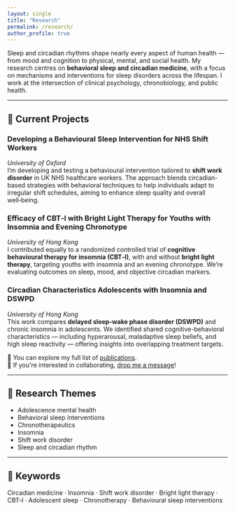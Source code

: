 ```yaml
---
layout: single
title: "Research"
permalink: /research/
author_profile: true
---
```

Sleep and circadian rhythms shape nearly every aspect of human health — from mood and cognition to physical, mental, and social health.
My research centres on **behavioral sleep and circadian medicine**, with a focus on mechanisms and interventions for sleep disorders across the lifespan. I work at the intersection of clinical psychology, chronobiology, and public health.

---
## 🔬 Current Projects

<div class="research-grid">

<div>
<h3>Developing a Behavioural Sleep Intervention for NHS Shift Workers</h3>
<em>University of Oxford</em><br/>
I’m developing and testing a behavioural intervention tailored to <strong>shift work disorder</strong> in UK NHS healthcare workers. The approach blends circadian-based strategies with behavioral techniques to help individuals adapt to irregular shift schedules, aiming to enhance sleep quality and overall well‑being.</p>
</div>

<div>
<h3>Efficacy of CBT‑I with Bright Light Therapy for Youths with Insomnia and Evening Chronotype</h3>
<em>University of Hong Kong</em><br/>
I contributed equally to a randomized controlled trial of <strong>cognitive behavioural therapy for insomnia (CBT‑I)</strong>, with and without <strong>bright light therapy</strong>, targeting youths with insomnia and an evening chronotype. We’re evaluating outcomes on sleep, mood, and objective circadian markers.</p>
</div>

<div>
<h3>Circadian Characteristics Adolescents with Insomnia and DSWPD</h3>
<em>University of Hong Kong</em><br/>
This work compares <strong>delayed sleep‑wake phase disorder (DSWPD)</strong> and chronic insomnia in adolescents. We identified shared cognitive-behavioral characteristics — including hyperarousal, maladaptive sleep beliefs, and high sleep reactivity — offering insights into overlapping treatment targets.</p>
</div>

</div>

📖 You can explore my full list of [publications](/publications/).  
🤝 If you're interested in collaborating, [drop me a message](mailto:forrestcheungtw@gmail.com)!

---
## 🧩 Research Themes
- Adolescence mental health
- Behavioral sleep interventions
- Chronotherapeutics
- Insomnia
- Shift work disorder
- Sleep and circadian rhythm

---
## 🔑 Keywords
Circadian medicine · Insomnia · Shift work disorder · Bright light therapy · CBT‑I · Adolescent sleep · Chronotherapy · Behavioural sleep interventions
